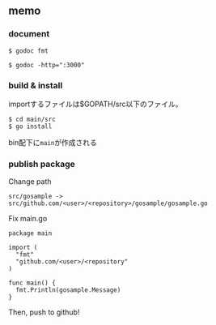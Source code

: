 ## memo

### document

```
$ godoc fmt
```

```
$ godoc -http=":3000"
```

### build & install

importするファイルは$GOPATH/src以下のファイル。

```
$ cd main/src
$ go install

```

bin配下に`main`が作成される

### publish package
Change path

```
src/gosample -> src/github.com/<user>/<repository>/gosample/gosample.go
```

Fix main.go

```
package main

import (
  "fmt"
  "github.com/<user>/<repository"
)

func main() {
  fmt.Println(gosample.Message)
}
```

Then, push to github!
